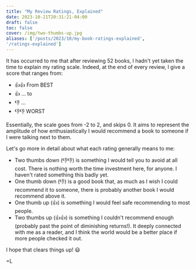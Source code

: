 ```yaml
---
title: "My Review Ratings, Explained"
date: 2023-10-21T20:31:21-04:00
draft: false
toc: false
cover: /img/two-thumbs-up.jpg
aliases: ['/posts/2023/10/my-book-ratings-explained',
'/ratings-explained']
---
```


It has occurred to me that after reviewing 52 books, I hadn't yet taken the
time to explain my rating scale. Indeed, at the end of every review, I
give a score that ranges from:

- 👍👍 From BEST
- 👍   ... to
- 👎   ...
- 👎👎 WORST

Essentially, the scale goes from -2 to 2, and skips 0. It aims to
represent the amplitude of how enthusiastically I would recommend a book
to someone if I were talking next to them.

Let's go more in detail about what each rating generally means to me:

- Two thumbs down (👎👎) is something I would tell you to avoid at all cost. There
  is nothing worth the time investment here, for anyone. I haven't rated
  something this badly yet.
- One thumb down (👎) is a good book that, as much as I wish I could recommend it
  to someone, there is probably another book I would recommend above it.
- One thumb up (👍) is something I would feel safe recommending to most people.
- Two thumbs up (👍👍) is something I couldn't recommend enough (probably
  past the point of diminishing returns!). It deeply connected with me
  as a reader, and I think the world would be a better place if more
  people checked it out.

I hope that clears things up! :smiley:

=L
